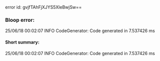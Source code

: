 error id: gvjfTAhFjXJYS5XleBwjSw==
### Bloop error:

25/06/18 00:02:07 INFO CodeGenerator: Code generated in 7.537426 ms
#### Short summary: 

25/06/18 00:02:07 INFO CodeGenerator: Code generated in 7.537426 ms